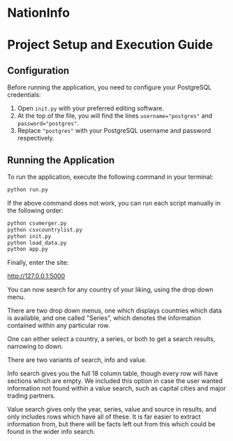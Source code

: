 # NationInfo
# Project Setup and Execution Guide

## Configuration
Before running the application, you need to configure your PostgreSQL credentials:
1. Open `init.py` with your preferred editing software.
2. At the top of the file, you will find the lines `username="postgres"` and `password="postgres"`.
3. Replace `"postgres"` with your PostgreSQL username and password respectively.

## Running the Application
To run the application, execute the following command in your terminal:

```bash
python run.py
```

If the above command does not work, you can run each script manually in the following order:
```bash
python csvmerger.py
python csvcountrylist.py
python init.py
python load_data.py
python app.py
```
Finally, enter the site:

http://127.0.0.1:5000

You can now search for any country of your liking, using the drop down menu.

There are two drop down menus, one which displays countries which data is available, and one called "Series", which denotes the information contained within any particular row.

One can either select a country, a series, or both to get a search results, narrowing to down.

There are two variants of search, info and value.

Info search gives you the full 18 column table, though every row will have sections which are empty. We included this option in case the user wanted information not found within a value search, such as capital cities and major trading partners.

Value search gives only the year, series, value and source in results, and only includes rows which have all of these. It is far easier to extract information from, but there will be facts left out from this which could be found in the wider info search.
